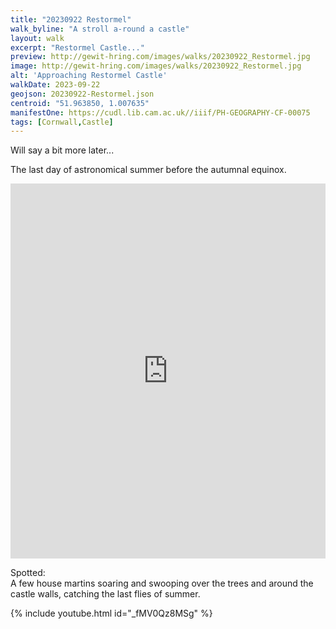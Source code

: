 ```yaml
---
title: "20230922 Restormel"
walk_byline: "A stroll a-round a castle"
layout: walk
excerpt: "Restormel Castle..."
preview: http://gewit-hring.com/images/walks/20230922_Restormel.jpg
image: http://gewit-hring.com/images/walks/20230922_Restormel.jpg
alt: 'Approaching Restormel Castle'
walkDate: 2023-09-22
geojson: 20230922-Restormel.json
centroid: "51.963850, 1.007635"
manifestOne: https://cudl.lib.cam.ac.uk//iiif/PH-GEOGRAPHY-CF-00075 
tags: [Cornwall,Castle]
---
```

Will say a bit more later...

The last day of astronomical summer before the autumnal equinox.

<iframe src="https://fitzmuseum.cam.ac.uk/uv.html#?manifest={{ page.manifestOne }}&c=0&m=0&cv=0&config=&locales=en-GB:English (GB),cy-GB:Cymraeg,fr-FR:Français (FR),pl-PL:Polski,sv-SE:Svenska&r=0" width="100%" height="600" allowfullscreen frameborder="0"></iframe>

Spotted:   
A few house martins soaring and swooping over the trees and around the castle walls, catching the last flies of summer.

{% include youtube.html id="_fMV0Qz8MSg" %} 
